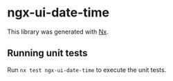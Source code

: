 # ngx-ui-date-time

This library was generated with [Nx](https://nx.dev).

## Running unit tests

Run `nx test ngx-ui-date-time` to execute the unit tests.
